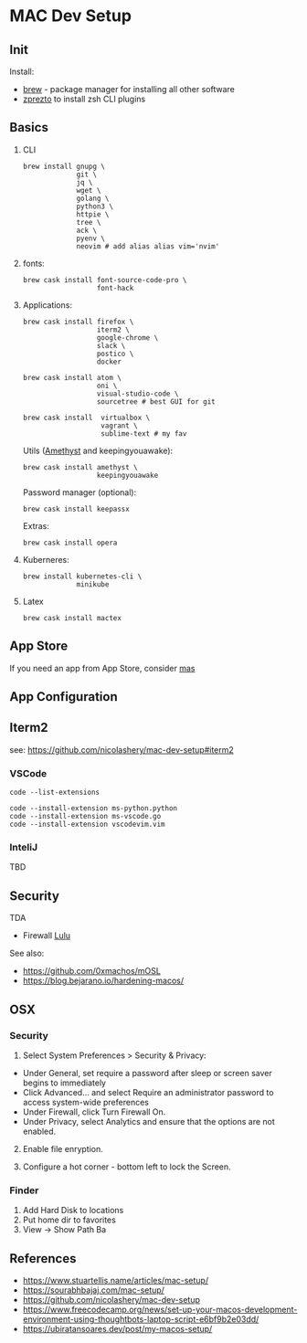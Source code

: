 # MAC Dev Setup

## Init

Install:

- [brew](https://brew.sh/) - package manager for installing all other software
- [zprezto](https://github.com/sorin-ionescu/prezto) to install zsh CLI plugins

## Basics

1. CLI

   ```
   brew install gnupg \
                git \
                jq \
                wget \
                golang \
                python3 \
                httpie \
                tree \
                ack \
                pyenv \
                neovim # add alias alias vim='nvim'   
   ```

2. fonts:

   ```
   brew cask install font-source-code-pro \
                     font-hack
   ```

2. Applications:

   ```
   brew cask install firefox \
                     iterm2 \
                     google-chrome \
                     slack \
                     postico \
                     docker
   ```

   ```
   brew cask install atom \
                     oni \
                     visual-studio-code \
                     sourcetree # best GUI for git
   ```

   ```
   brew cask install  virtualbox \
                      vagrant \
                      sublime-text # my fav
   ````

   Utils ([Amethyst](https://ianyh.com/amethyst/) and keepingyouawake):

   ```
   brew cask install amethyst \
                     keepingyouawake
   ```

   Password manager (optional):

   ```
   brew cask install keepassx
   ```
   
   Extras:
   
   ```
   brew cask install opera
   ```
   
3. Kuberneres:

   ```
   brew install kubernetes-cli \
                minikube
   ```

4. Latex

   ```
   brew cask install mactex 
   ```
   
## App Store

If you need an app from App Store, consider [mas](https://github.com/mas-cli/mas)

## App Configuration

## Iterm2

see: https://github.com/nicolashery/mac-dev-setup#iterm2

### VSCode

```
code --list-extensions

code --install-extension ms-python.python
code --install-extension ms-vscode.go
code --install-extension vscodevim.vim
```

### InteliJ

TBD

## Security

TDA

- Firewall [Lulu](https://github.com/objective-see/LuLu) 

See also: 

- https://github.com/0xmachos/mOSL
- https://blog.bejarano.io/hardening-macos/

## OSX

### Security

1. Select System Preferences > Security & Privacy:

- Under General, set require a password after sleep or screen saver begins to immediately
- Click Advanced… and select Require an administrator password to access system-wide preferences
- Under Firewall, click Turn Firewall On.
- Under Privacy, select Analytics and ensure that the options are not enabled.

2. Enable file enryption.

3. Configure a hot corner - bottom left to lock the Screen.

### Finder

1. Add Hard Disk to locations
2. Put home dir to favorites
3. View -> Show Path Ba

## References

- https://www.stuartellis.name/articles/mac-setup/
- https://sourabhbajaj.com/mac-setup/
- https://github.com/nicolashery/mac-dev-setup
- https://www.freecodecamp.org/news/set-up-your-macos-development-environment-using-thoughtbots-laptop-script-e6bf9b2e03dd/
- https://ubiratansoares.dev/post/my-macos-setup/
